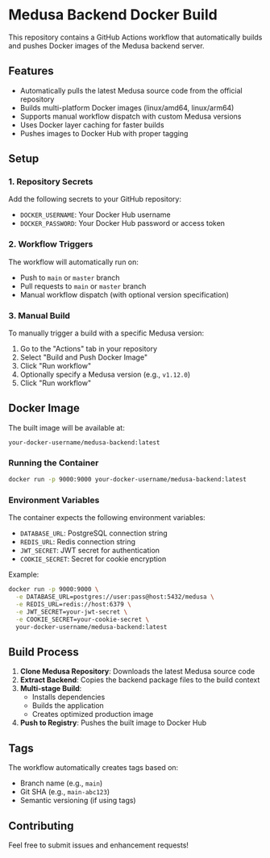 # Medusa Backend Docker Build

This repository contains a GitHub Actions workflow that automatically builds and pushes Docker images of the Medusa backend server.

## Features

- Automatically pulls the latest Medusa source code from the official repository
- Builds multi-platform Docker images (linux/amd64, linux/arm64)
- Supports manual workflow dispatch with custom Medusa versions
- Uses Docker layer caching for faster builds
- Pushes images to Docker Hub with proper tagging

## Setup

### 1. Repository Secrets

Add the following secrets to your GitHub repository:

- `DOCKER_USERNAME`: Your Docker Hub username
- `DOCKER_PASSWORD`: Your Docker Hub password or access token

### 2. Workflow Triggers

The workflow will automatically run on:
- Push to `main` or `master` branch
- Pull requests to `main` or `master` branch
- Manual workflow dispatch (with optional version specification)

### 3. Manual Build

To manually trigger a build with a specific Medusa version:

1. Go to the "Actions" tab in your repository
2. Select "Build and Push Docker Image"
3. Click "Run workflow"
4. Optionally specify a Medusa version (e.g., `v1.12.0`)
5. Click "Run workflow"

## Docker Image

The built image will be available at:
```
your-docker-username/medusa-backend:latest
```

### Running the Container

```bash
docker run -p 9000:9000 your-docker-username/medusa-backend:latest
```

### Environment Variables

The container expects the following environment variables:
- `DATABASE_URL`: PostgreSQL connection string
- `REDIS_URL`: Redis connection string
- `JWT_SECRET`: JWT secret for authentication
- `COOKIE_SECRET`: Secret for cookie encryption

Example:
```bash
docker run -p 9000:9000 \
  -e DATABASE_URL=postgres://user:pass@host:5432/medusa \
  -e REDIS_URL=redis://host:6379 \
  -e JWT_SECRET=your-jwt-secret \
  -e COOKIE_SECRET=your-cookie-secret \
  your-docker-username/medusa-backend:latest
```

## Build Process

1. **Clone Medusa Repository**: Downloads the latest Medusa source code
2. **Extract Backend**: Copies the backend package files to the build context
3. **Multi-stage Build**: 
   - Installs dependencies
   - Builds the application
   - Creates optimized production image
4. **Push to Registry**: Pushes the built image to Docker Hub

## Tags

The workflow automatically creates tags based on:
- Branch name (e.g., `main`)
- Git SHA (e.g., `main-abc123`)
- Semantic versioning (if using tags)

## Contributing

Feel free to submit issues and enhancement requests!
